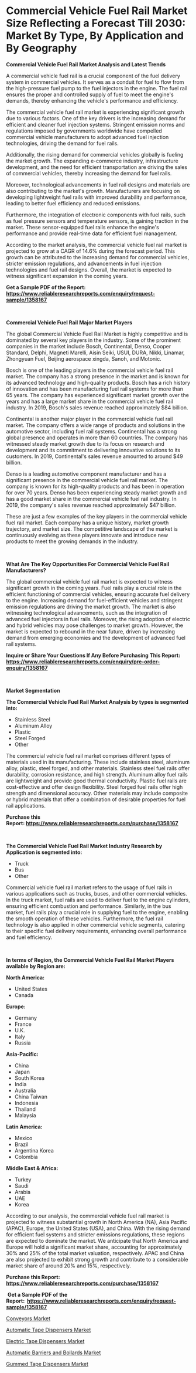 <p><h1>Commercial Vehicle Fuel Rail Market Size Reflecting a Forecast Till 2030: Market By Type, By Application and By Geography</h1></p><p><strong>Commercial Vehicle Fuel Rail Market Analysis and Latest Trends</strong></p>
<p><p>A commercial vehicle fuel rail is a crucial component of the fuel delivery system in commercial vehicles. It serves as a conduit for fuel to flow from the high-pressure fuel pump to the fuel injectors in the engine. The fuel rail ensures the proper and controlled supply of fuel to meet the engine's demands, thereby enhancing the vehicle's performance and efficiency.</p><p>The commercial vehicle fuel rail market is experiencing significant growth due to various factors. One of the key drivers is the increasing demand for efficient and cleaner fuel injection systems. Stringent emission norms and regulations imposed by governments worldwide have compelled commercial vehicle manufacturers to adopt advanced fuel injection technologies, driving the demand for fuel rails.</p><p>Additionally, the rising demand for commercial vehicles globally is fueling the market growth. The expanding e-commerce industry, infrastructure development, and the need for efficient transportation are driving the sales of commercial vehicles, thereby increasing the demand for fuel rails.</p><p>Moreover, technological advancements in fuel rail designs and materials are also contributing to the market's growth. Manufacturers are focusing on developing lightweight fuel rails with improved durability and performance, leading to better fuel efficiency and reduced emissions.</p><p>Furthermore, the integration of electronic components with fuel rails, such as fuel pressure sensors and temperature sensors, is gaining traction in the market. These sensor-equipped fuel rails enhance the engine's performance and provide real-time data for efficient fuel management.</p><p>According to the market analysis, the commercial vehicle fuel rail market is projected to grow at a CAGR of 14.6% during the forecast period. This growth can be attributed to the increasing demand for commercial vehicles, stricter emission regulations, and advancements in fuel injection technologies and fuel rail designs. Overall, the market is expected to witness significant expansion in the coming years.</p></p>
<p><strong>Get a Sample PDF of the Report:&nbsp; <a href="https://www.reliableresearchreports.com/enquiry/request-sample/1358167">https://www.reliableresearchreports.com/enquiry/request-sample/1358167</a></strong></p>
<p>&nbsp;</p>
<p><strong>Commercial Vehicle Fuel Rail Major Market Players</strong></p>
<p><p>The global Commercial Vehicle Fuel Rail Market is highly competitive and is dominated by several key players in the industry. Some of the prominent companies in the market include Bosch, Continental, Denso, Cooper Standard, Delphi, Magneti Marelli, Aisin Seiki, USUI, DURA, Nikki, Linamar, Zhongyuan Fuel, Beijing aerospace xingda, Sanoh, and Motonic.</p><p>Bosch is one of the leading players in the commercial vehicle fuel rail market. The company has a strong presence in the market and is known for its advanced technology and high-quality products. Bosch has a rich history of innovation and has been manufacturing fuel rail systems for more than 65 years. The company has experienced significant market growth over the years and has a large market share in the commercial vehicle fuel rail industry. In 2019, Bosch's sales revenue reached approximately $84 billion.</p><p>Continental is another major player in the commercial vehicle fuel rail market. The company offers a wide range of products and solutions in the automotive sector, including fuel rail systems. Continental has a strong global presence and operates in more than 60 countries. The company has witnessed steady market growth due to its focus on research and development and its commitment to delivering innovative solutions to its customers. In 2019, Continental's sales revenue amounted to around $49 billion.</p><p>Denso is a leading automotive component manufacturer and has a significant presence in the commercial vehicle fuel rail market. The company is known for its high-quality products and has been in operation for over 70 years. Denso has been experiencing steady market growth and has a good market share in the commercial vehicle fuel rail industry. In 2019, the company's sales revenue reached approximately $47 billion.</p><p>These are just a few examples of the key players in the commercial vehicle fuel rail market. Each company has a unique history, market growth trajectory, and market size. The competitive landscape of the market is continuously evolving as these players innovate and introduce new products to meet the growing demands in the industry.</p></p>
<p>&nbsp;</p>
<p><strong>What Are The Key Opportunities For Commercial Vehicle Fuel Rail Manufacturers?</strong></p>
<p><p>The global commercial vehicle fuel rail market is expected to witness significant growth in the coming years. Fuel rails play a crucial role in the efficient functioning of commercial vehicles, ensuring accurate fuel delivery to the engine. Increasing demand for fuel-efficient vehicles and stringent emission regulations are driving the market growth. The market is also witnessing technological advancements, such as the integration of advanced fuel injectors in fuel rails. Moreover, the rising adoption of electric and hybrid vehicles may pose challenges to market growth. However, the market is expected to rebound in the near future, driven by increasing demand from emerging economies and the development of advanced fuel rail systems.</p></p>
<p><strong>Inquire or Share Your Questions If Any Before Purchasing This Report: <a href="https://www.reliableresearchreports.com/enquiry/pre-order-enquiry/1358167">https://www.reliableresearchreports.com/enquiry/pre-order-enquiry/1358167</a></strong></p>
<p>&nbsp;</p>
<p><strong>Market Segmentation</strong></p>
<p><strong>The Commercial Vehicle Fuel Rail Market Analysis by types is segmented into:</strong></p>
<p><ul><li>Stainless Steel</li><li>Aluminum Alloy</li><li>Plastic</li><li>Steel Forged</li><li>Other</li></ul></p>
<p><p>The commercial vehicle fuel rail market comprises different types of materials used in its manufacturing. These include stainless steel, aluminum alloy, plastic, steel forged, and other materials. Stainless steel fuel rails offer durability, corrosion resistance, and high strength. Aluminum alloy fuel rails are lightweight and provide good thermal conductivity. Plastic fuel rails are cost-effective and offer design flexibility. Steel forged fuel rails offer high strength and dimensional accuracy. Other materials may include composite or hybrid materials that offer a combination of desirable properties for fuel rail applications.</p></p>
<p><strong>Purchase this Report:&nbsp;<a href="https://www.reliableresearchreports.com/purchase/1358167">https://www.reliableresearchreports.com/purchase/1358167</a></strong></p>
<p>&nbsp;</p>
<p><strong>The Commercial Vehicle Fuel Rail Market Industry Research by Application is segmented into:</strong></p>
<p><ul><li>Truck</li><li>Bus</li><li>Other</li></ul></p>
<p><p>Commercial vehicle fuel rail market refers to the usage of fuel rails in various applications such as trucks, buses, and other commercial vehicles. In the truck market, fuel rails are used to deliver fuel to the engine cylinders, ensuring efficient combustion and performance. Similarly, in the bus market, fuel rails play a crucial role in supplying fuel to the engine, enabling the smooth operation of these vehicles. Furthermore, the fuel rail technology is also applied in other commercial vehicle segments, catering to their specific fuel delivery requirements, enhancing overall performance and fuel efficiency.</p></p>
<p>&nbsp;</p>
<p><strong>In terms of Region, the Commercial Vehicle Fuel Rail Market Players available by Region are:</strong></p>
<p>
    <p> <strong> North America: </strong>
        <ul>
            <li>United States</li>
            <li>Canada</li>
        </ul>
        </p> 
    <p> <strong> Europe: </strong>
        <ul>
            <li>Germany</li>
            <li>France</li>
            <li>U.K.</li>
            <li>Italy</li>
            <li>Russia</li>
        </ul>
        </p> 
    <p> <strong> Asia-Pacific: </strong>
        <ul>
            <li>China</li>
            <li>Japan</li>
            <li>South Korea</li>
            <li>India</li>
            <li>Australia</li>
            <li>China Taiwan</li>
            <li>Indonesia</li>
            <li>Thailand</li>
            <li>Malaysia</li>
        </ul>
        </p> 
    <p> <strong> Latin America: </strong>
        <ul>
            <li>Mexico</li>
            <li>Brazil</li>
            <li>Argentina Korea</li>
            <li>Colombia</li>
        </ul>
        </p> 
    <p> <strong> Middle East & Africa: </strong>
        <ul>
            <li>Turkey</li>
            <li>Saudi</li>
            <li>Arabia</li>
            <li>UAE</li>
            <li>Korea</li>
        </ul>
    </p>
    </p>
<p><p>According to our analysis, the commercial vehicle fuel rail market is projected to witness substantial growth in North America (NA), Asia Pacific (APAC), Europe, the United States (USA), and China. With the rising demand for efficient fuel systems and stricter emissions regulations, these regions are expected to dominate the market. We anticipate that North America and Europe will hold a significant market share, accounting for approximately 30% and 25% of the total market valuation, respectively. APAC and China are also projected to exhibit strong growth and contribute to a considerable market share of around 20% and 15%, respectively.</p></p>
<p><strong>Purchase this Report: <a href="https://www.reliableresearchreports.com/purchase/1358167">https://www.reliableresearchreports.com/purchase/1358167</a></strong></p>
<p>&nbsp;<strong>Get a Sample PDF of the Report:&nbsp;&nbsp;<a href="https://www.reliableresearchreports.com/enquiry/request-sample/1358167">https://www.reliableresearchreports.com/enquiry/request-sample/1358167</a></strong></p>
<p><strong></strong></p>
<p><p><a href="https://medium.com/@jacesipes1996/conveyors-market-report-reveals-the-latest-trends-and-growth-opportunities-of-this-market-30cf4fedeb5f">Conveyors Market</a></p><p><a href="https://www.linkedin.com/pulse/automatic-tape-dispensers-market-size-growth-forecast-eblle/">Automatic Tape Dispensers Market</a></p><p><a href="https://www.linkedin.com/pulse/electric-tape-dispensers-market-size-growth-forecast-from-jzfpe/">Electric Tape Dispensers Market</a></p><p><a href="https://medium.com/@henrykihn/automatic-barriers-and-bollards-market-insights-into-market-cagr-market-trends-and-growth-09c4771bc78f">Automatic Barriers and Bollards Market</a></p><p><a href="https://www.linkedin.com/pulse/gummed-tape-dispensers-market-challenges-opportunities-hquce/">Gummed Tape Dispensers Market</a></p></p>